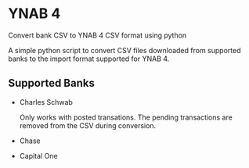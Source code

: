 # YNAB 4

Convert bank CSV to YNAB 4 CSV format using python

A simple python script to convert CSV files downloaded from supported banks to the import format supported for YNAB 4.

## Supported Banks

- Charles Schwab

  Only works with posted transations. The pending transactions are removed from the CSV during conversion.

- Chase
- Capital One
